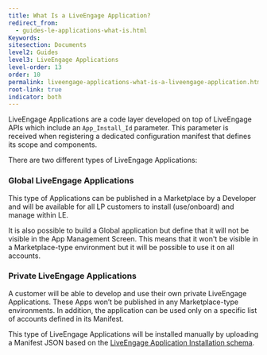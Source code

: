 ```yaml
---
title: What Is a LiveEngage Application?
redirect_from:
  - guides-le-applications-what-is.html
Keywords:
sitesection: Documents
level2: Guides
level3: LiveEngage Applications
level-order: 13
order: 10
permalink: liveengage-applications-what-is-a-liveengage-application.html
root-link: true
indicator: both
---
```


LiveEngage Applications are a code layer developed on top of LiveEngage APIs which include an `App_Install_Id` parameter. This parameter is received when registering a dedicated configuration manifest that defines its scope and components.

There are two different types of LiveEngage Applications:

### Global LiveEngage Applications

This type of Applications can be published in a Marketplace by a Developer and will be available for all LP customers to install (use/onboard) and manage within LE.

It is also possible to build a Global application but define that it will not be visible in the App Management Screen. This means that it won't be visible in a Marketplace-type environment but it will be possible to use it on all accounts.

### Private LiveEngage Applications

A customer will be able to develop and use their own private LiveEngage Applications. These Apps won’t be published in any Marketplace-type environments. In addition, the application can be used only on a specific list of accounts defined in its Manifest.

This type of LiveEngage Applications will be installed manually by uploading a Manifest JSON based on the [LiveEngage Application Installation schema](guides-le-applications-installing.html).

